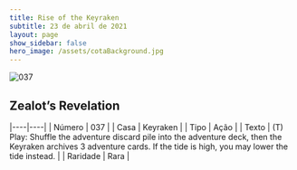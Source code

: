 ```yaml
---
title: Rise of the Keyraken
subtitle: 23 de abril de 2021
layout: page
show_sidebar: false
hero_image: /assets/cotaBackground.jpg
---
```


![037](https://cards-keyforge.s3.eu-north-1.amazonaws.com/media/en/rotk/037.png)

## Zealot’s Revelation

|----|----|
| Número | 037 |
| Casa | Keyraken |
| Tipo | Ação |
| Texto | (T) Play: Shuffle the adventure discard  pile into the adventure deck, then the  Keyraken archives 3 adventure cards.  If the tide is high, you may lower the  tide instead. |
| Raridade | Rara |
